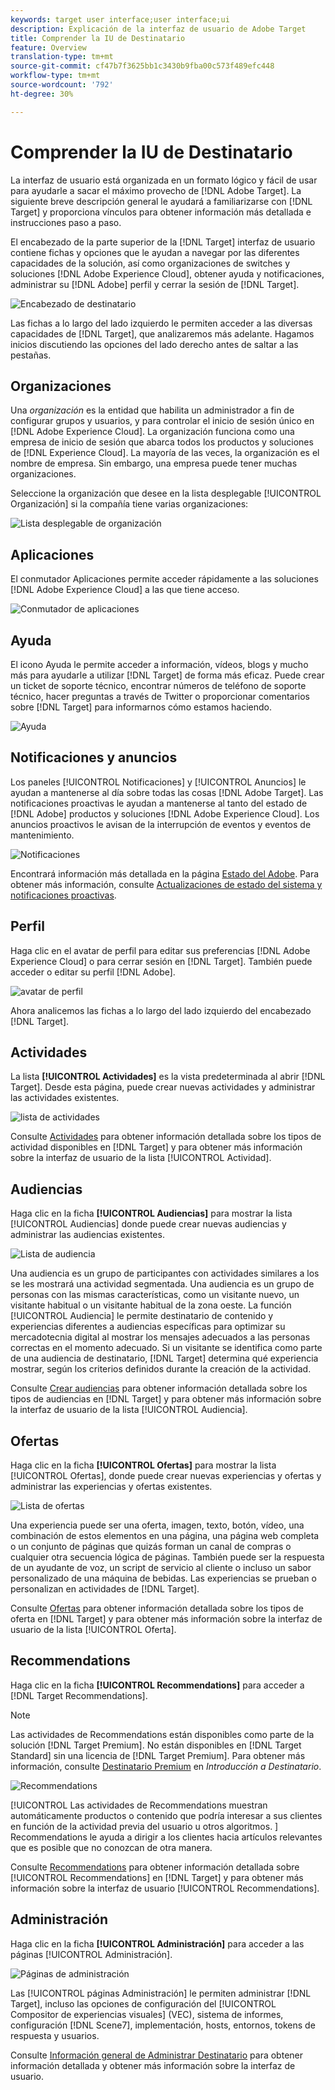 ```yaml
---
keywords: target user interface;user interface;ui
description: Explicación de la interfaz de usuario de Adobe Target
title: Comprender la IU de Destinatario
feature: Overview
translation-type: tm+mt
source-git-commit: cf47b7f3625bb1c3430b9fba00c573f489efc448
workflow-type: tm+mt
source-wordcount: '792'
ht-degree: 30%

---
```



# Comprender la IU de Destinatario

La interfaz de usuario está organizada en un formato lógico y fácil de usar para ayudarle a sacar el máximo provecho de [!DNL Adobe Target]. La siguiente breve descripción general le ayudará a familiarizarse con [!DNL Target] y proporciona vínculos para obtener información más detallada e instrucciones paso a paso.

El encabezado de la parte superior de la [!DNL Target] interfaz de usuario contiene fichas y opciones que le ayudan a navegar por las diferentes capacidades de la solución, así como organizaciones de switches y soluciones [!DNL Adobe Experience Cloud], obtener ayuda y notificaciones, administrar su [!DNL Adobe] perfil y cerrar la sesión de [!DNL Target].

![Encabezado de destinatario](/help/c-intro/assets/target-header.png)

Las fichas a lo largo del lado izquierdo le permiten acceder a las diversas capacidades de [!DNL Target], que analizaremos más adelante. Hagamos inicios discutiendo las opciones del lado derecho antes de saltar a las pestañas.

## Organizaciones

Una *organización* es la entidad que habilita un administrador a fin de configurar grupos y usuarios, y para controlar el inicio de sesión único en [!DNL Adobe Experience Cloud]. La organización funciona como una empresa de inicio de sesión que abarca todos los productos y soluciones de [!DNL Experience Cloud]. La mayoría de las veces, la organización es el nombre de empresa. Sin embargo, una empresa puede tener muchas organizaciones.

Seleccione la organización que desee en la lista desplegable [!UICONTROL Organización] si la compañía tiene varias organizaciones:

![Lista desplegable de organización](/help/c-intro/assets/organizations.png)

## Aplicaciones

El conmutador Aplicaciones permite acceder rápidamente a las soluciones [!DNL Adobe Experience Cloud] a las que tiene acceso.

![Conmutador de aplicaciones](/help/c-intro/assets/apps.png)

## Ayuda  

El icono Ayuda le permite acceder a información, vídeos, blogs y mucho más para ayudarle a utilizar [!DNL Target] de forma más eficaz. Puede crear un ticket de soporte técnico, encontrar números de teléfono de soporte técnico, hacer preguntas a través de Twitter o proporcionar comentarios sobre [!DNL Target] para informarnos cómo estamos haciendo.

![Ayuda  ](/help/c-intro/assets/help.png)

## Notificaciones y anuncios

Los paneles [!UICONTROL Notificaciones] y [!UICONTROL Anuncios] le ayudan a mantenerse al día sobre todas las cosas [!DNL Adobe Target]. Las notificaciones proactivas le ayudan a mantenerse al tanto del estado de [!DNL Adobe] productos y soluciones [!DNL Adobe Experience Cloud]. Los anuncios proactivos le avisan de la interrupción de eventos y eventos de mantenimiento.

![ Notificaciones ](/help/c-intro/assets/notifications.png)

Encontrará información más detallada en la página [Estado del Adobe](https://status.adobe.com/). Para obtener más información, consulte [Actualizaciones de estado del sistema y notificaciones proactivas](/help/c-intro/assets/notifications.png).

## Perfil

Haga clic en el avatar de perfil para editar sus preferencias [!DNL Adobe Experience Cloud] o para cerrar sesión en [!DNL Target]. También puede acceder o editar su perfil [!DNL Adobe].

![avatar de perfil](/help/c-intro/assets/change-language.png)

Ahora analicemos las fichas a lo largo del lado izquierdo del encabezado [!DNL Target].

## Actividades

La lista **[!UICONTROL Actividades]** es la vista predeterminada al abrir [!DNL Target]. Desde esta página, puede crear nuevas actividades y administrar las actividades existentes.

![lista de actividades](/help/c-intro/assets/activities-list.png)

Consulte [Actividades](/help/c-activities/activities.md) para obtener información detallada sobre los tipos de actividad disponibles en [!DNL Target] y para obtener más información sobre la interfaz de usuario de la lista [!UICONTROL Actividad].

## Audiencias

Haga clic en la ficha **[!UICONTROL Audiencias]** para mostrar la lista [!UICONTROL Audiencias] donde puede crear nuevas audiencias y administrar las audiencias existentes.

![Lista de audiencia](/help/c-intro/assets/audience-list.png)

Una audiencia es un grupo de participantes con actividades similares a los se les mostrará una actividad segmentada. Una audiencia es un grupo de personas con las mismas características, como un visitante nuevo, un visitante habitual o un visitante habitual de la zona oeste. La función [!UICONTROL Audiencia] le permite destinatario de contenido y experiencias diferentes a audiencias específicas para optimizar su mercadotecnia digital al mostrar los mensajes adecuados a las personas correctas en el momento adecuado. Si un visitante se identifica como parte de una audiencia de destinatario, [!DNL Target] determina qué experiencia mostrar, según los criterios definidos durante la creación de la actividad.

Consulte [Crear audiencias](/help/c-target/c-audiences/create-audience.md) para obtener información detallada sobre los tipos de audiencias en [!DNL Target] y para obtener más información sobre la interfaz de usuario de la lista [!UICONTROL Audiencia].

## Ofertas

Haga clic en la ficha **[!UICONTROL Ofertas]** para mostrar la lista [!UICONTROL Ofertas], donde puede crear nuevas experiencias y ofertas y administrar las experiencias y ofertas existentes.

![Lista de ofertas](/help/c-intro/assets/offers.png)

Una experiencia puede ser una oferta, imagen, texto, botón, vídeo, una combinación de estos elementos en una página, una página web completa o un conjunto de páginas que quizás forman un canal de compras o cualquier otra secuencia lógica de páginas. También puede ser la respuesta de un ayudante de voz, un script de servicio al cliente o incluso un sabor personalizado de una máquina de bebidas. Las experiencias se prueban o personalizan en actividades de [!DNL Target].

Consulte [Ofertas](/help/c-experiences/c-manage-content/manage-content.md) para obtener información detallada sobre los tipos de oferta en [!DNL Target] y para obtener más información sobre la interfaz de usuario de la lista [!UICONTROL Oferta].

## Recommendations

Haga clic en la ficha **[!UICONTROL Recommendations]** para acceder a [!DNL Target Recommendations].

>[!NOTE]
>
>Las actividades de Recommendations están disponibles como parte de la solución [!DNL Target Premium]. No están disponibles en [!DNL Target Standard] sin una licencia de [!DNL Target Premium]. Para obtener más información, consulte [Destinatario Premium](/help/c-intro/intro.md#premium) en *Introducción a Destinatario*.

![Recommendations](/help/c-intro/assets/recommendations.png)

[!UICONTROL Las actividades de Recommendations muestran automáticamente productos o contenido que podría interesar a sus clientes en función de la actividad previa del usuario u otros algoritmos. ] Recommendations le ayuda a dirigir a los clientes hacia artículos relevantes que es posible que no conozcan de otra manera.

Consulte [Recommendations](/help/c-recommendations/recommendations.md) para obtener información detallada sobre [!UICONTROL Recommendations] en [!DNL Target] y para obtener más información sobre la interfaz de usuario [!UICONTROL Recommendations].

## Administración

Haga clic en la ficha **[!UICONTROL Administración]** para acceder a las páginas [!UICONTROL Administración].

![Páginas de administración](/help/c-intro/assets/administration.png)

Las [!UICONTROL páginas Administración] le permiten administrar [!DNL Target], incluso las opciones de configuración del [!UICONTROL Compositor de experiencias visuales] (VEC), sistema de informes, configuración [!DNL Scene7], implementación, hosts, entornos, tokens de respuesta y usuarios.

Consulte [Información general de Administrar Destinatario](/help/administrating-target/administrating-target.md) para obtener información detallada y obtener más información sobre la interfaz de usuario.
